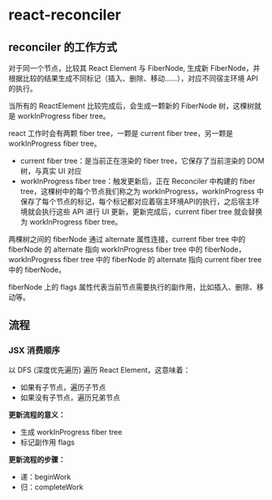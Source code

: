 # react-reconciler

## reconciler 的工作方式

对于同一个节点，比较其 React Element 与 FiberNode, 生成新 FiberNode，并根据比较的结果生成不同标记（插入、删除、移动……），对应不同宿主环境 API 的执行。

当所有的 ReactElement 比较完成后，会生成一颗新的 FiberNode 树，这棵树就是 workInProgress fiber tree。

react 工作时会有两颗 fiber tree，一颗是 current fiber tree，另一颗是 workInProgress fiber tree。

- current fiber tree：是当前正在渲染的 fiber tree，它保存了当前渲染的 DOM 树，与真实 UI 对应
- workInProgress fiber tree：触发更新后，正在 Reconciler 中构建的 fiber tree，这棵树中的每个节点我们称之为 workInProgress，workInProgress 中保存了每个节点的标记，每个标记都对应着宿主环境API的执行，之后宿主环境就会执行这些 API 进行 UI 更新，更新完成后，current fiber tree 就会替换为 workInProgress fiber tree。

两棵树之间的 fiberNode 通过 alternate 属性连接，current fiber tree 中的 fiberNode 的 alternate 指向 workInProgress fiber tree 中的 fiberNode，workInProgress fiber tree 中的 fiberNode 的 alternate 指向 current fiber tree 中的 fiberNode。

fiberNode 上的 flags 属性代表当前节点需要执行的副作用，比如插入、删除、移动等。

## 流程

### JSX 消费顺序

以 DFS (深度优先遍历) 遍历 React Element，这意味着：

- 如果有子节点，遍历子节点
- 如果没有子节点，遍历兄弟节点

**更新流程的意义：**

- 生成 workInProgress fiber tree
- 标记副作用 flags

**更新流程的步骤：**

- 递：beginWork
- 归：completeWork
